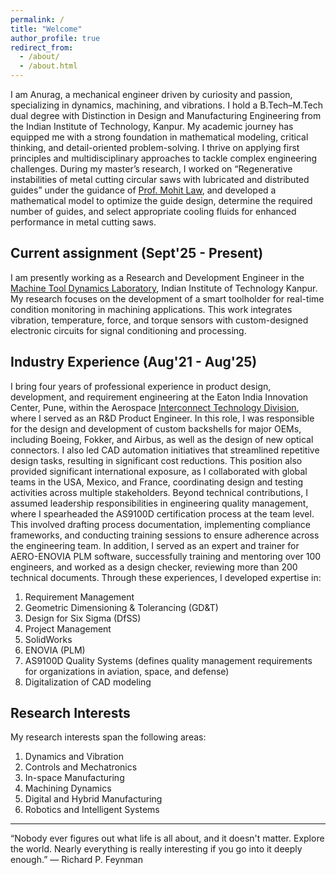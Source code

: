 ```yaml
---
permalink: /
title: "Welcome"
author_profile: true
redirect_from: 
  - /about/
  - /about.html
---
```


I am Anurag, a mechanical engineer driven by curiosity and passion, specializing in dynamics, machining, and vibrations. I hold a B.Tech–M.Tech dual degree with Distinction in Design and Manufacturing Engineering from the Indian Institute of Technology, Kanpur. My academic journey has equipped me with a strong foundation in mathematical modeling, critical thinking, and detail-oriented problem-solving. I thrive on applying first principles and multidisciplinary approaches to tackle complex engineering challenges. During my master’s research, I worked on “Regenerative instabilities of metal cutting circular saws with lubricated and distributed guides” under the guidance of [Prof. Mohit Law](https://home.iitk.ac.in/~mlaw/), and developed a mathematical model to optimize the guide design, determine the required number of guides, and select appropriate cooling fluids for enhanced performance in metal cutting saws.

Current assignment (Sept'25 - Present)
---
I am presently working as a Research and Development Engineer in the [Machine Tool Dynamics Laboratory](https://home.iitk.ac.in/~mlaw/), Indian Institute of Technology Kanpur. My research focuses on the development of a smart toolholder for real-time condition monitoring in machining applications. This work integrates vibration, temperature, force, and torque sensors with custom-designed electronic circuits for signal conditioning and processing.

Industry Experience (Aug'21 - Aug'25)
---
I bring four years of professional experience in product design, development, and requirement engineering at the Eaton India Innovation Center, Pune, within the Aerospace [Interconnect Technology Division](https://www.eaton.com/in/en-us/markets/aerospace/interconnect.html), where I served as an R&D Product Engineer. In this role, I was responsible for the design and development of custom backshells for major OEMs, including Boeing, Fokker, and Airbus, as well as the design of new optical connectors. I also led CAD automation initiatives that streamlined repetitive design tasks, resulting in significant cost reductions. This position also provided significant international exposure, as I collaborated with global teams in the USA, Mexico, and France, coordinating design and testing activities across multiple stakeholders. Beyond technical contributions, I assumed leadership responsibilities in engineering quality management, where I spearheaded the AS9100D certification process at the team level. This involved drafting process documentation, implementing compliance frameworks, and conducting training sessions to ensure adherence across the engineering team. In addition, I served as an expert and trainer for AERO-ENOVIA PLM software, successfully training and mentoring over 100 engineers, and worked as a design checker, reviewing more than 200 technical documents.
Through these experiences, I developed expertise in: 
1. Requirement Management
2. Geometric Dimensioning & Tolerancing (GD&T)
3. Design for Six Sigma (DfSS)
4. Project Management
5. SolidWorks
6. ENOVIA (PLM)
7. AS9100D Quality Systems (defines quality management requirements for organizations in aviation, space, and defense)
8. Digitalization of CAD modeling

Research Interests
---
My research interests span the following areas:
1. Dynamics and Vibration
2. Controls and Mechatronics
3. In-space Manufacturing
4. Machining Dynamics
5. Digital and Hybrid Manufacturing
6. Robotics and Intelligent Systems

---
“Nobody ever figures out what life is all about, and it doesn't matter. Explore the world. Nearly everything is really interesting if you go into it deeply enough.”
― Richard P. Feynman

